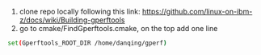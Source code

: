 1. clone repo locally following this link: https://github.com/linux-on-ibm-z/docs/wiki/Building-gperftools
2. go to cmake/FindGperftools.cmake, on the top add one line 
```bash
set(Gperftools_ROOT_DIR /home/danqing/gperf)
```
